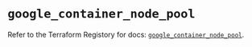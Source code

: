 # `google_container_node_pool`

Refer to the Terraform Registory for docs: [`google_container_node_pool`](https://registry.terraform.io/providers/hashicorp/google/4.62.1/docs/resources/container_node_pool).
